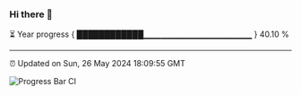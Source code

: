 ### Hi there 👋

⏳ Year progress { ████████████▁▁▁▁▁▁▁▁▁▁▁▁▁▁▁▁▁▁ } 40.10 %

---

⏰ Updated on Sun, 26 May 2024 18:09:55 GMT

![Progress Bar CI](https://github.com/Shyam-Makwana/GitHub-Actions-Demo/workflows/Progress%20Bar%20CI/badge.svg)
